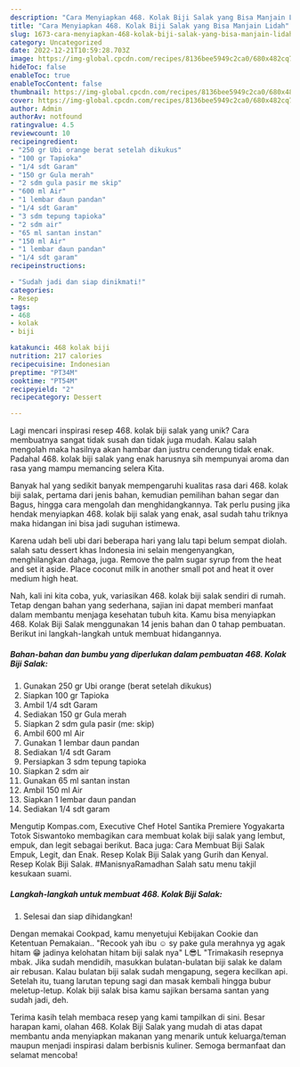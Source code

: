 ```yaml
---
description: "Cara Menyiapkan 468. Kolak Biji Salak yang Bisa Manjain Lidah"
title: "Cara Menyiapkan 468. Kolak Biji Salak yang Bisa Manjain Lidah"
slug: 1673-cara-menyiapkan-468-kolak-biji-salak-yang-bisa-manjain-lidah
category: Uncategorized
date: 2022-12-21T10:59:28.703Z
image: https://img-global.cpcdn.com/recipes/8136bee5949c2ca0/680x482cq70/468-kolak-biji-salak-foto-resep-utama.jpg
hideToc: false
enableToc: true
enableTocContent: false
thumbnail: https://img-global.cpcdn.com/recipes/8136bee5949c2ca0/680x482cq70/468-kolak-biji-salak-foto-resep-utama.jpg
cover: https://img-global.cpcdn.com/recipes/8136bee5949c2ca0/680x482cq70/468-kolak-biji-salak-foto-resep-utama.jpg
author: Admin
authorAv: notfound
ratingvalue: 4.5
reviewcount: 10
recipeingredient:
- "250 gr Ubi orange berat setelah dikukus"
- "100 gr Tapioka"
- "1/4 sdt Garam"
- "150 gr Gula merah"
- "2 sdm gula pasir me skip"
- "600 ml Air"
- "1 lembar daun pandan"
- "1/4 sdt Garam"
- "3 sdm tepung tapioka"
- "2 sdm air"
- "65 ml santan instan"
- "150 ml Air"
- "1 lembar daun pandan"
- "1/4 sdt garam"
recipeinstructions:

- "Sudah jadi dan siap dinikmati!"
categories:
- Resep
tags:
- 468
- kolak
- biji

katakunci: 468 kolak biji 
nutrition: 217 calories
recipecuisine: Indonesian
preptime: "PT34M"
cooktime: "PT54M"
recipeyield: "2"
recipecategory: Dessert

---
```





Lagi mencari inspirasi resep 468. kolak biji salak yang unik? Cara membuatnya sangat tidak susah dan tidak juga mudah. Kalau salah mengolah maka hasilnya akan hambar dan justru cenderung tidak enak. Padahal 468. kolak biji salak yang enak harusnya sih mempunyai aroma dan rasa yang mampu memancing selera Kita.





Banyak hal yang sedikit banyak mempengaruhi kualitas rasa dari 468. kolak biji salak, pertama dari jenis bahan, kemudian pemilihan bahan segar dan Bagus, hingga cara mengolah dan menghidangkannya. Tak perlu pusing jika hendak menyiapkan 468. kolak biji salak yang enak,      asal sudah tahu triknya maka hidangan ini bisa jadi suguhan istimewa.














Karena udah beli ubi dari beberapa hari yang lalu tapi belum sempat diolah. salah satu dessert khas Indonesia ini selain mengenyangkan, menghilangkan dahaga, juga. Remove the palm sugar syrup from the heat and set it aside. Place coconut milk in another small pot and heat it over medium high heat.






Nah, kali ini kita coba, yuk, variasikan 468. kolak biji salak sendiri di rumah. Tetap dengan bahan yang sederhana, sajian ini dapat memberi manfaat dalam membantu menjaga kesehatan tubuh kita. Kamu bisa menyiapkan 468. Kolak Biji Salak menggunakan 14 jenis bahan dan 0 tahap pembuatan. Berikut ini langkah-langkah untuk membuat hidangannya.

<!--inarticleads1-->

##### Bahan-bahan dan bumbu yang diperlukan dalam pembuatan 468. Kolak Biji Salak:

1. Gunakan 250 gr Ubi orange (berat setelah dikukus)
1. Siapkan 100 gr Tapioka
1. Ambil 1/4 sdt Garam
1. Sediakan 150 gr Gula merah
1. Siapkan 2 sdm gula pasir (me: skip)
1. Ambil 600 ml Air
1. Gunakan 1 lembar daun pandan
1. Sediakan 1/4 sdt Garam
1. Persiapkan 3 sdm tepung tapioka
1. Siapkan 2 sdm air
1. Gunakan 65 ml santan instan
1. Ambil 150 ml Air
1. Siapkan 1 lembar daun pandan
1. Sediakan 1/4 sdt garam


Mengutip Kompas.com, Executive Chef Hotel Santika Premiere Yogyakarta Totok Siswantoko membagikan cara membuat kolak biji salak yang lembut, empuk, dan legit sebagai berikut. Baca juga: Cara Membuat Biji Salak Empuk, Legit, dan Enak. Resep Kolak Biji Salak yang Gurih dan Kenyal. Resep Kolak Biji Salak. #ManisnyaRamadhan Salah satu menu takjil kesukaan suami. 

<!--inarticleads2-->

##### Langkah-langkah untuk membuat 468. Kolak Biji Salak:


1. Selesai dan siap dihidangkan!

Dengan memakai Cookpad, kamu menyetujui Kebijakan Cookie dan Ketentuan Pemakaian.. &#34;Recook yah ibu ☺ sy pake gula merahnya yg agak hitam 😁 jadinya kelohatan hitam biji salak nya&#34; L😎L &#34;Trimakasih resepnya mbak. Jika sudah mendidih, masukkan bulatan-bulatan biji salak ke dalam air rebusan. Kalau bulatan biji salak sudah mengapung, segera kecilkan api. Setelah itu, tuang larutan tepung sagi dan masak kembali hingga bubur meletup-letup. Kolak biji salak bisa kamu sajikan bersama santan yang sudah jadi, deh. 

Terima kasih telah membaca resep yang kami tampilkan di sini. Besar harapan kami, olahan 468. Kolak Biji Salak yang mudah di atas dapat membantu anda menyiapkan makanan yang menarik untuk keluarga/teman maupun menjadi inspirasi dalam berbisnis kuliner. Semoga bermanfaat dan selamat mencoba!
